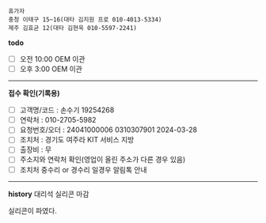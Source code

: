 ```
휴가자
충청 이태구 15~16(대타 김지원 프로 010-4013-5334)
제주 김효균 12(대타 김현욱 010-5597-2241)
```

**todo**
- [ ] 오전 10:00 OEM 이관 
- [ ] 오후 3:00 OEM 이관 
---
**접수 확인(기록용)**
- [ ] 고객명/코드 : 손수기 19254268
- [ ] 연락처 : 010-2705-5982
- [ ] 요청번호/오더 : 24041000006  0310307901 2024-03-28
- [ ] 조치처 : 경기도 여주라 KIT 서비스 지방
- [ ] 출장비 : 무
- [ ] 주소지와 연락처 확인(영업이 올린 주소가 다른 경우 있음)
- [ ] 조치처 중수리 or 경수리 일경우 알림톡 안내
---
**history**
대리석 실리콘 마감

실리콘이 파였다.
